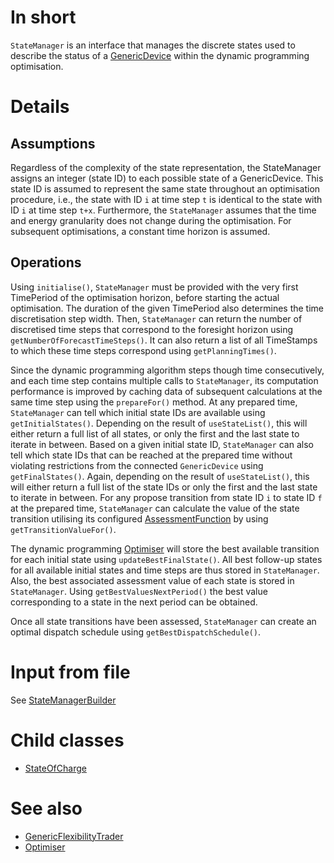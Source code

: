 # In short

`StateManager` is an interface that manages the discrete states used to describe the status of a [GenericDevice](./GenericDevice.md) within the dynamic programming optimisation.

# Details

## Assumptions

Regardless of the complexity of the state representation, the StateManager assigns an integer (state ID) to each possible state of a GenericDevice.
This state ID is assumed to represent the same state throughout an optimisation procedure, i.e., the state with ID `i` at time step `t` is identical to the state with ID `i` at time step `t+x`.
Furthermore, the `StateManager` assumes that the time and energy granularity does not change during the optimisation.
For subsequent optimisations, a constant time horizon is assumed.

## Operations

Using `initialise()`, `StateManager` must be provided with the very first TimePeriod of the optimisation horizon, before starting the actual optimisation.
The duration of the given TimePeriod also determines the time discretisation step width.
Then, `StateManager` can return the number of discretised time steps that correspond to the foresight horizon using `getNumberOfForecastTimeSteps()`.
It can also return a list of all TimeStamps to which these time steps correspond using `getPlanningTimes()`.

Since the dynamic programming algorithm steps though time consecutively, and each time step contains multiple calls to `StateManager`, its computation performance is improved by caching data of subsequent calculations at the same time step using the `prepareFor()` method.
At any prepared time, `StateManager` can tell which initial state IDs are available using `getInitialStates()`.
Depending on the result of `useStateList()`, this will either return a full list of all states, or only the first and the last state to iterate in between.
Based on a given initial state ID, `StateManager` can also tell which state IDs that can be reached at the prepared time without violating restrictions from the connected `GenericDevice` using `getFinalStates()`.
Again, depending on the result of `useStateList()`, this will either return a full list of the state IDs or only the first and the last state to iterate in between.
For any propose transition from state ID `i` to state ID `f` at the prepared time, `StateManager` can calculate the value of the state transition utilising its configured [AssessmentFunction](./AssessmentFunction.md) by using `getTransitionValueFor()`.

The dynamic programming [Optimiser](./Optimiser.md) will store the best available transition for each initial state using `updateBestFinalState()`.
All best follow-up states for all available initial states and time steps are thus stored in `StateManager`.
Also, the best associated assessment value of each state is stored in `StateManager`.
Using `getBestValuesNextPeriod()` the best value corresponding to a state in the next period can be obtained.

Once all state transitions have been assessed, `StateManager` can create an optimal dispatch schedule using `getBestDispatchSchedule()`.

# Input from file

See [StateManagerBuilder](./StateManagerBuilder.md)

# Child classes

* [StateOfCharge](./EnergyStateManager.md)

# See also

* [GenericFlexibilityTrader](../Agents/GenericFlexibilityTrader.md)
* [Optimiser](./Optimiser.md)